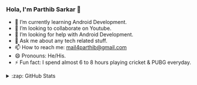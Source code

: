 ### Hola, I'm Parthib Sarkar 👋

- 🌱 I’m currently learning Android Development.
- 👯 I’m looking to collaborate on Youtube.
- 🤔 I’m looking for help with Android Development.
- 💬 Ask me about any tech related stuff.
- 📫 How to reach me: mail4parthib@gmail.com
- 😄 Pronouns: He/His.
- ⚡ Fun fact: I spend almost 6 to 8 hours playing cricket & PUBG everyday.
<!--
- 🔭 I’m currently working on ...
-->


<a href="https://www.linkedin.com/in/parthib-sarkar-05855b1a1" target="_blank"> <i class="fab fa-linkedin-in"></i></a>
<a href="https://www.instagram.com/itsparthib/" target="_blank"><i class="fa fa-instagram" aria-hidden="true"></i></a>
<a href="https://www.facebook.com/itsparthib2512/" target="_blank"><i class="fa fa-facebook"></i></a>
<a href="https://twitter.com/KumarParthib" target="_blank"><i class="fa fa-twitter" aria-hidden="true"></i></a>
<a href="https://youtu.be/R534mYeGj2o" target="_blank"><i class="fa fa-youtube" aria-hidden="true"></i></a>
<a href="https://github.com/ParthibOP" target="_blank"><i class="fa fa-github" aria-hidden="true"></i></a>

<details>
  <summary>:zap: GitHub Stats</summary>

  <img  src="https://github-readme-stats.vercel.app/api?username=lucy2512&&show_icons=true&title_color=ffffff&icon_color=bb2acf&text_color=daf7dc&bg_color=151515" />

</details>
